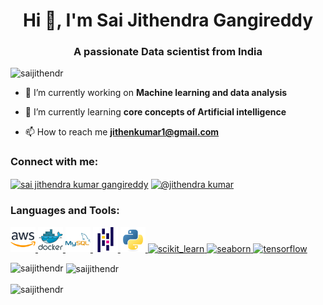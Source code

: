 

<h1 align="center">Hi 👋, I'm Sai Jithendra Gangireddy</h1>
<h3 align="center">A passionate Data scientist from India</h3>

<p align="left"> <img src="https://komarev.com/ghpvc/?username=saijithendr&label=Profile%20views&color=0e75b6&style=flat" alt="saijithendr" /> </p>

- 🔭 I’m currently working on **Machine learning and data analysis**

- 🌱 I’m currently learning **core concepts of Artificial intelligence**

- 📫 How to reach me **jithenkumar1@gmail.com**


<h3 align="left">Connect with me:</h3>
<p align="left">
<a href="https://linkedin.com/in/sai jithendra kumar gangireddy" target="blank"><img align="center" src="https://raw.githubusercontent.com/rahuldkjain/github-profile-readme-generator/master/src/images/icons/Social/linked-in-alt.svg" alt="sai jithendra kumar gangireddy" height="30" width="40" /></a>
<a href="https://www.hackerearth.com/@jithendra kumar" target="blank"><img align="center" src="https://raw.githubusercontent.com/rahuldkjain/github-profile-readme-generator/master/src/images/icons/Social/hackerearth.svg" alt="@jithendra kumar" height="30" width="40" /></a>
</p>

<h3 align="left">Languages and Tools:</h3>
<p align="left"> <a href="https://aws.amazon.com" target="_blank" rel="noreferrer"> <img src="https://raw.githubusercontent.com/devicons/devicon/master/icons/amazonwebservices/amazonwebservices-original-wordmark.svg" alt="aws" width="40" height="40"/> </a> <a href="https://www.docker.com/" target="_blank" rel="noreferrer"> <img src="https://raw.githubusercontent.com/devicons/devicon/master/icons/docker/docker-original-wordmark.svg" alt="docker" width="40" height="40"/> </a> <a href="https://www.mysql.com/" target="_blank" rel="noreferrer"> <img src="https://raw.githubusercontent.com/devicons/devicon/master/icons/mysql/mysql-original-wordmark.svg" alt="mysql" width="40" height="40"/> </a> <a href="https://pandas.pydata.org/" target="_blank" rel="noreferrer"> <img src="https://raw.githubusercontent.com/devicons/devicon/2ae2a900d2f041da66e950e4d48052658d850630/icons/pandas/pandas-original.svg" alt="pandas" width="40" height="40"/> </a> <a href="https://www.python.org" target="_blank" rel="noreferrer"> <img src="https://raw.githubusercontent.com/devicons/devicon/master/icons/python/python-original.svg" alt="python" width="40" height="40"/> </a> <a href="https://scikit-learn.org/" target="_blank" rel="noreferrer"> <img src="https://upload.wikimedia.org/wikipedia/commons/0/05/Scikit_learn_logo_small.svg" alt="scikit_learn" width="40" height="40"/> </a> <a href="https://seaborn.pydata.org/" target="_blank" rel="noreferrer"> <img src="https://seaborn.pydata.org/_images/logo-mark-lightbg.svg" alt="seaborn" width="40" height="40"/> </a> <a href="https://www.tensorflow.org" target="_blank" rel="noreferrer"> <img src="https://www.vectorlogo.zone/logos/tensorflow/tensorflow-icon.svg" alt="tensorflow" width="40" height="40"/> </a> </p>

<p><img align="left" src="https://github-readme-stats.vercel.app/api/top-langs?username=saijithendr&show_icons=true&locale=en&layout=compact" alt="saijithendr" /></p>

<p>&nbsp;<img align="center" src="https://github-readme-stats.vercel.app/api?username=saijithendr&show_icons=true&locale=en" alt="saijithendr" /></p>

<p><img align="center" src="https://github-readme-streak-stats.herokuapp.com/?user=saijithendr&" alt="saijithendr" /></p>

